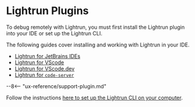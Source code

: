 # Lightrun Plugins

To debug remotely with Lightrun, you must first install the Lightrun plugin into your IDE or set up the Lightrun CLI. 

The following guides cover installing and working with Lightrun in your IDE.

- [Lightrun for JetBrains IDEs](/plugin/)
- [Lightrun for VScode](/vscode/vscode-install-plugin/)
- [Lightrun for VScode.dev](/vscode/vscode-dev/)
- [Lightrun for `code-server`](/vscode/code-server/)

--8<-- "ux-reference/support-plugin.md"

Follow the instructions [here to set up the Lightrun CLI on your computer](/cli/installation/). 